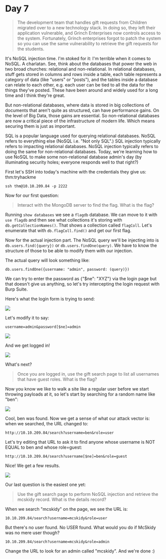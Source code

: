 # Day 7

> The development team that handles gift requests from Children migrated over to a new technology stack. In doing so, they left their application vulnerable, and Grinch Enterprises now controls access to the system. Fortunately, Grinch enterprises forgot to patch the system so you can use the same vulnerability to retrieve the gift requests for the students.

It's NoSQL injection time. I'm stoked for it: I'm terrible when it comes to NoSQL. A charlatan. See, think about the databases that power the web in two broad churches: relational and non-relational. In relational databases, stuff gets stored in columns and rows inside a table, each table represents a category of data (like "users" or "posts"), and the tables inside a database can relate to each other, e.g. each user can be tied to all the data for the things they've posted. These have been around and widely used for a long time and I think they're great.

But non-relational databases, where data is stored in big collections of documents that aren't quite as structured, can have performance gains. On the level of Big Data, those gains are essential. So non-relational databases are now a critical piece of the infrastructure of modern life. Which means securing them is just as important.

SQL is a popular language used for querying relational databases. NoSQL refers to everything else (NoSQL i.e. "Not only SQL".) SQL injection typically refers to impacting relational databases. NoSQL injection typically refers to doing the same for non-relational databases. Today, we're learning how to use NoSQL to make some non-relational database admin's day (by illuminating security holes; everyone responds well to that right?)

First let's SSH into today's machine with the credentials they give us: thm:tryhackme

```
ssh thm@10.10.209.84 -p 2222
```

Now for our first question:

> Interact with the MongoDB server to find the flag. What is the flag?

Running `show databases` we see a `flagdb` database. We can move to it with `use flagdb` and then see what collections it's storing with `db.getCollectionNames()`. That shows a collection called `flagColl`. Let's enumerate that with `db.flagColl.find()` and get our first flag.

Now for the actual injection part. The NoSQL query we'll be injecting into is `db.users.find({query})` or `db.users.findOne(query)`. We have to know the structure of those to be able to modify them with our injection.

The actual query will look something like:

```
db.users.findOne({username: "admin", password: (query)})
```

We can try to enter the password as {"$ne": "XYZ"} via the login page but that doesn't give us anything, so let's try intercepting the login request with Burp Suite.

Here's what the login form is trying to send:

![](../aoc3/day7/burp1.png)

Let's modify it to say:

```
username=admin&password[$ne]=admin
```

![](../aoc3/day7/burp2.png)

And we get logged in!

![](../aoc3/day7/admin.png)

What's next?

> Once you are logged in, use the gift search page to list all usernames that have guest roles. What is the flag?

Now you know we like to walk a site like a regular user before we start throwing payloads at it, so let's start by searching for a random name like "ben":

![](../aoc3/day7/ben.png)

Cool, ben was found. Now we get a sense of what our attack vector is: when we searched, the URL changed to:

```
http://10.10.209.84/search?username=ben&role=user
```

Let's try editing that URL to ask it to find anyone whose username is NOT EQUAL to ben and whose role=guest:

```
http://10.10.209.84/search?username[$ne]=ben&role=guest
```

Nice! We get a few results.

![](../aoc3/day7/guests.png)

Our last question is the easiest one yet:

> Use the gift search page to perform NoSQL injection and retrieve the mcskidy record. What is the details record?

When we search "mcskidy" on the page, we see the URL is:

```
10.10.209.84/search?username=mcskidy&role=user
```

But there's no user found. No USER found. What would you do if McSkidy was no mere user though?

```
10.10.209.84/search?username=mcskidy&role=admin
```

Change the URL to look for an admin called "mcskidy". And we're done :)
